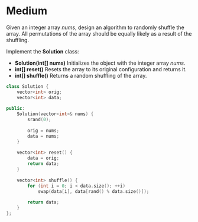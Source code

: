 # Medium

Given an integer array $nums$, design an algorithm to randomly shuffle the array. All permutations of the array should be equally likely as a result of the shuffling.

Implement the **Solution** class:

- **Solution(int[] nums)** Initializes the object with the integer array $nums$.
- **int[] reset()** Resets the array to its original configuration and returns it.
- **int[] shuffle()** Returns a random shuffling of the array.

```cpp
class Solution {
    vector<int> orig;
    vector<int> data;
    
public:
    Solution(vector<int>& nums) {
        srand(0);
        
        orig = nums;
        data = nums;
    }
    
    vector<int> reset() {
        data = orig;
        return data;
    }
    
    vector<int> shuffle() {
        for (int i = 0; i < data.size(); ++i)
            swap(data[i], data[rand() % data.size()]);
        
        return data;
    }
};
```
